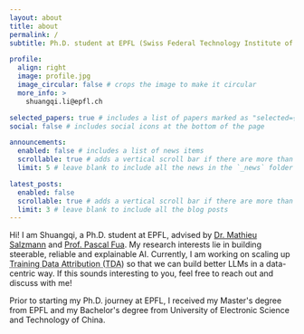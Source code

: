 ```yaml
---
layout: about
title: about
permalink: /
subtitle: Ph.D. student at EPFL (Swiss Federal Technology Institute of Lausanne)

profile:
  align: right
  image: profile.jpg
  image_circular: false # crops the image to make it circular
  more_info: >
    shuangqi.li@epfl.ch

selected_papers: true # includes a list of papers marked as "selected={true}"
social: false # includes social icons at the bottom of the page

announcements:
  enabled: false # includes a list of news items
  scrollable: true # adds a vertical scroll bar if there are more than 3 news items
  limit: 5 # leave blank to include all the news in the `_news` folder

latest_posts:
  enabled: false
  scrollable: true # adds a vertical scroll bar if there are more than 3 new posts items
  limit: 3 # leave blank to include all the blog posts
---
```


Hi! I am Shuangqi, a Ph.D. student at EPFL, advised by [Dr. Mathieu Salzmann](https://people.epfl.ch/mathieu.salzmann/) and [Prof. Pascal Fua](https://people.epfl.ch/pascal.fua). My research interests lie in building steerable, reliable and explainable AI. Currently, I am working on scaling up <span role="button" tabindex="0" class="tda-popover" data-toggle="popover" data-trigger="focus" data-placement="top" data-html="true" data-content="Training Data Attribution aims to trace how model behaviors are influenced by different training examples." style="text-decoration: underline; text-decoration-style: dotted; cursor: help;">Training Data Attribution (TDA)</span> so that we can build better LLMs in a data-centric way. If this sounds interesting to you, feel free to reach out and discuss with me!

Prior to starting my Ph.D. journey at EPFL, I received my Master's degree from EPFL and my Bachelor's degree from University of Electronic Science and Technology of China.

<script>
// Popover initialized globally in assets/js/common.js
</script>
